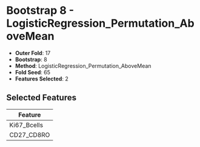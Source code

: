 # Bootstrap 8 - LogisticRegression_Permutation_AboveMean

- **Outer Fold**: 17
- **Bootstrap**: 8
- **Method**: LogisticRegression_Permutation_AboveMean
- **Fold Seed**: 65
- **Features Selected**: 2

## Selected Features

| Feature |
|---------|
| Ki67_Bcells |
| CD27_CD8RO |
